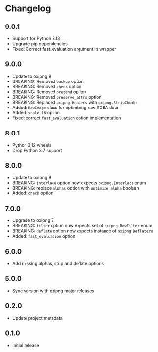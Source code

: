 # Changelog

## 9.0.1

- Support for Python 3.13
- Upgrade pip dependencies
- Fixed: Correct fast_evaluation argument in wrapper

## 9.0.0

- Update to oxipng 9
- BREAKING: Removed `backup` option
- BREAKING: Removed `check` option
- BREAKING: Removed `pretend` option
- BREAKING: Removed `preserve_attrs` option
- BREAKING: Replaced `oxipng.Headers` with `oxipng.StripChunks`
- Added: `RawImage` class for optimizing raw RGBA data
- Added: `scale_16` option
- Fixed: correct `fast_evaluation` option implementation

## 8.0.1

- Python 3.12 wheels
- Drop Python 3.7 support

## 8.0.0

- Update to oxipng 8
- BREAKING: `interlace` option now expects `oxipng.Interlace` enum
- BREAKING: replace `alphas` option with `optimize_alpha` boolean
- Added: `check` option

## 7.0.0

- Upgrade to oxipng 7
- BREAKING: `filter` option now expects set of `oxipng.RowFilter` enum
- BREAKING: `deflate` option now expects instance of `oxipng.Deflaters`
- Added: `fast_evaluation` option

## 6.0.0

- Add missing alphas, strip and deflate options

## 5.0.0

- Sync version with oxipng major releases

## 0.2.0

- Update project metadata

## 0.1.0

- Initial release
